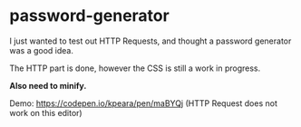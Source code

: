 # password-generator
I just wanted to test out HTTP Requests, and thought a password generator was a good idea.

The HTTP part is done, however the CSS is still a work in progress.

**Also need to minify.**

Demo: https://codepen.io/kpeara/pen/maBYQj  (HTTP Request does not work on this editor)
